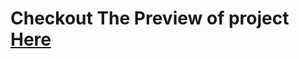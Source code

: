 <h1>Checkout The Preview of project <a target="_blank" href="https://rayan-tm-coffeeshop.netlify.app/">Here</a></h1>

